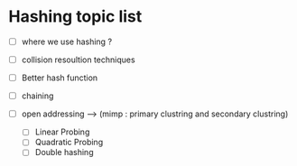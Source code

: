# Hashing topic list

- [ ] where we use hashing ?
- [ ] collision resoultion techniques
- [ ] Better hash function
- [ ] chaining

- [ ] open addressing --> (mimp  : primary clustring and secondary clustring)
  - [ ] Linear Probing 
  - [ ] Quadratic Probing
  - [ ] Double hashing
